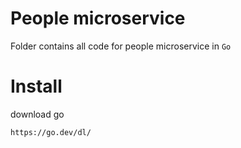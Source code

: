 # People microservice 

Folder contains all code for people microservice in `Go`

# Install

download go 

`https://go.dev/dl/`